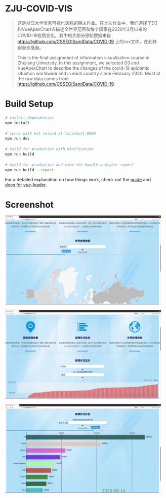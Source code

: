 # ZJU-COVID-VIS

> 这是浙江大学信息可视化课程的期末作业。在本次作业中，我们选择了D3和VueApexChart去描述全世界范围和每个国家在2020年2月以来的COVID-19疫情变化。其中的大部分原始数据来自 https://github.com/CSSEGISandData/COVID-19 上的csv文件，在此特别表示感谢。
>
> This is the final assignment of information visualization course in Zhejiang University. In this assignment, we selected D3 and VueApexChart to describe the changes of the covid-19 epidemic situation worldwide and in each country since February 2020. Most of the raw data comes from https://github.com/CSSEGISandData/COVID-19.

# Build Setup

```bash
# install dependencies
npm install

# serve with hot reload at localhost:8080
npm run dev

# build for production with minification
npm run build

# build for production and view the bundle analyzer report
npm run build --report
```

For a detailed explanation on how things work, check out the [guide](http://vuejs-templates.github.io/webpack/) and [docs for vue-loader](http://vuejs.github.io/vue-loader).

# Screenshot

![](./screenshot/0.png)

![](./screenshot/1.png)

![](./screenshot/2.png)